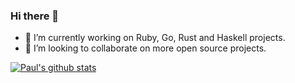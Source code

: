### Hi there 👋

<!--
**pauldub/pauldub** is a ✨ _special_ ✨ repository because its `README.md` (this file) appears on your GitHub profile.

Here are some ideas to get you started:

- 🌱 I’m currently learning ...
- 👯 I’m looking to collaborate on ...
- 🤔 I’m looking for help with ...
- 💬 Ask me about ...
- 📫 How to reach me: ...
- 😄 Pronouns: ...
- ⚡ Fun fact: ...
-->

- 🔭 I’m currently working on Ruby, Go, Rust and Haskell projects.
- 👯 I’m looking to collaborate on more open source projects.

[![Paul's github stats](https://github-readme-stats.vercel.app/api?username=pauldub&count_private=true&show_icons=true&theme=buefy&include_all_commits=true)](https://github.com/pauldub)


